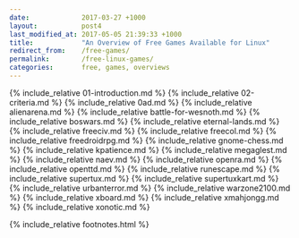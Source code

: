 ```yaml
---
date:             2017-03-27 +1000
layout:           post4
last_modified_at: 2017-05-05 21:39:33 +1000
title:            "An Overview of Free Games Available for Linux"
redirect_from:    /free-games/
permalink:        /free-linux-games/
categories:       free, games, overviews
---
```


{% include_relative 01-introduction.md %}
{% include_relative 02-criteria.md %}
{% include_relative 0ad.md %}
{% include_relative alienarena.md %}
{% include_relative battle-for-wesnoth.md %}
{% include_relative boswars.md %}
{% include_relative eternal-lands.md %}
{% include_relative freeciv.md %}
{% include_relative freecol.md %}
{% include_relative freedroidrpg.md %}
{% include_relative gnome-chess.md %}
{% include_relative kpatience.md %}
{% include_relative megaglest.md %}
{% include_relative naev.md %}
{% include_relative openra.md %}
{% include_relative openttd.md %}
{% include_relative runescape.md %}
{% include_relative supertux.md %}
{% include_relative supertuxkart.md %}
{% include_relative urbanterror.md %}
{% include_relative warzone2100.md %}
{% include_relative xboard.md %}
{% include_relative xmahjongg.md %}
{% include_relative xonotic.md %}

{% include_relative footnotes.html %}
